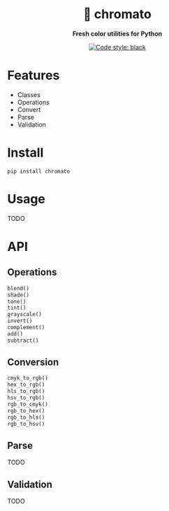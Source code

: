 <div align="center">
    <h1>🍅 chromato</h1>
    <p>
        <b>Fresh color utilities for Python</b>
    </p>

<!--![test](https://github.com/vikpe/chromato/workflows/test/badge.svg?branch=master) [![codecov](https://codecov.io/gh/vikpe/chromato/branch/master/graph/badge.svg)](https://codecov.io/gh/vikpe/chromato)-->
[![Code style: black](https://img.shields.io/badge/code%20style-black-000000.svg)](https://github.com/psf/black)

</div>

# Features

* Classes
* Operations
* Convert
* Parse
* Validation

# Install

```shell
pip install chromato
```

# Usage

TODO

# API

## Operations

```python
blend()
shade()
tone()
tint()
grayscale()
invert()
complement()
add()
subtract()
```

## Conversion

```python
cmyk_to_rgb()
hex_to_rgb()
hls_to_rgb()
hsv_to_rgb()
rgb_to_cmyk()
rgb_to_hex()
rgb_to_hls()
rgb_to_hsv()
```

## Parse

TODO

## Validation

TODO
